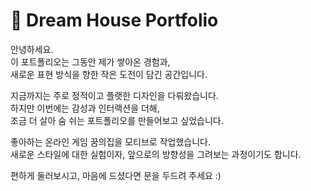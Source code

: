 # 🌙 Dream House Portfolio

안녕하세요.  
이 포트폴리오는 그동안 제가 쌓아온 경험과,  
새로운 표현 방식을 향한 작은 도전이 담긴 공간입니다.

지금까지는 주로 정적이고 플랫한 디자인을 다뤄왔습니다.  
하지만 이번에는 감성과 인터랙션을 더해,  
조금 더 살아 숨 쉬는 포트폴리오를 만들어보고 싶었습니다.

좋아하는 온라인 게임 꿈의집을 모티브로 작업했습니다.  
새로운 스타일에 대한 실험이자, 앞으로의 방향성을 그려보는 과정이기도 합니다.

편하게 둘러보시고, 마음에 드셨다면 문을 두드려 주세요 :)